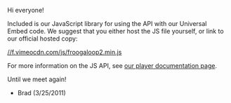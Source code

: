 Hi everyone!

Included is our JavaScript library for using the API with our Universal Embed code.
We suggest that you either host the JS file yourself, or link to our official hosted copy:

[//f.vimeocdn.com/js/froogaloop2.min.js](//f.vimeocdn.com/js/froogaloop2.min.js)

For more information on the JS API, see [our player documentation page](https://developer.vimeo.com/player/js-api).

Until we meet again!
- Brad (3/25/2011)
